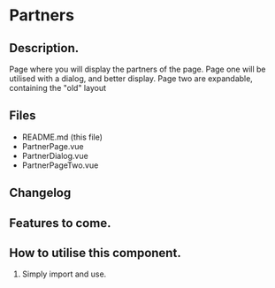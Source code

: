 # Partners

## Description.
Page where you will display the partners of the page.
Page one will be utilised with a dialog, and better display.
Page two are expandable, containing the "old" layout

## Files
  - README.md (this file)
  - PartnerPage.vue
  - PartnerDialog.vue
  - PartnerPageTwo.vue


## Changelog


## Features to come.

## How to utilise this component.
1. Simply import and use.